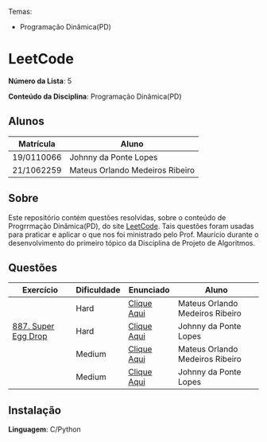 Temas:
 - Programação Dinâmica(PD)

# LeetCode

**Número da Lista**: 5

**Conteúdo da Disciplina**: Programação Dinâmica(PD)

## Alunos
|Matrícula | Aluno |
| -- | -- |
| 19/0110066  | Johnny da Ponte Lopes |
| 21/1062259 |  Mateus Orlando Medeiros Ribeiro |

## Sobre 
Este repositório contém questões resolvidas, sobre o conteúdo de Progrrmação Dinâmica(PD), do site [LeetCode](https://leetcode.com). Tais questões foram usadas para praticar e aplicar o que nos foi ministrado pelo Prof. Maurício durante o desenvolvimento do primeiro tópico da Disciplina de Projeto de Algoritmos. 

## Questões
| Exercício | Dificuldade | Enunciado | Aluno |
| -- | -- | -- | -- |
| []() | Hard | [Clique Aqui]() | Mateus Orlando Medeiros Ribeiro |
| [887. Super Egg Drop](https://github.com/projeto-de-algoritmos-2024/PD-LeetCode/blob/main/questao2/README.md) | Hard | [Clique Aqui](https://leetcode.com/problems/super-egg-drop/description/) | Johnny da Ponte Lopes |
| []() | Medium | [Clique Aqui]() | Mateus Orlando Medeiros Ribeiro |
| []() | Medium | [Clique Aqui]() | Johnny da Ponte Lopes |


## Instalação 
**Linguagem**: C/Python



